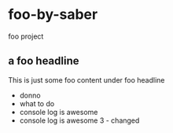 # foo-by-saber
foo project

## a foo headline
This is just some foo content under foo headline

<ul>
    <li>donno</li>
    <li>what to do</li>
    <li>console log is awesome</li>
    <li>console log is awesome 3 - changed</li>
</ul>
